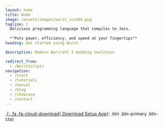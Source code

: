 ```yaml
---
layout: home
title: Home
image: /assets/images/wurst_icon64.png
tagline: |
  Delicious programming language that compiles to Jass.
  
  *"Puts power, efficiency, and speed at your fingertips"*
heading: Get started using Wurst.

description: Modern Warcraft 3 modding toolchain

redirect_from:
  - /WurstScript/
navigation:
  - /start
  - /tutorials
  - /manual
  - /blog
  - /showcase
  - /contact
---
```


<div class="cta-container" markdown="1">

[*&nbsp;*{: .fa .fa-cloud-download} Download Setup App](https://grill.wurstlang.org/hudson/job/WurstSetup/lastSuccessfulBuild/artifact/downloads/WurstSetup.jar){: .btn .btn-primary .btn-cta}

</div>
